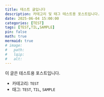 ```yaml
---
title: 테스트 글입니다
description: 카테고리 및 태그 테스트용 포스트입니다.
date: 2025-06-04 15:00:00 
categories: [TEST]
tags: [TEST,TIL,SAMPLE]
pin: false
math: true
mermaid: true
# image:
#   path:
#   lqip: 
#   alt: 
---
```


이 글은 테스트용 포스트입니다.

- 카테고리: `TEST`
- 태그: `TEST`, `TIL`, `SAMPLE`
